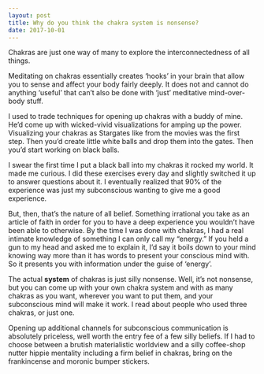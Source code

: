 ```yaml
---
layout: post
title: Why do you think the chakra system is nonsense?
date: 2017-10-01
---
```


<p>Chakras are just one way of many to explore the interconnectedness of all things.</p><p>Meditating on chakras essentially creates ‘hooks’ in your brain that allow you to sense and affect your body fairly deeply. It does not and cannot do anything ‘useful’ that can’t also be done with ‘just’ meditative mind-over-body stuff.</p><p>I used to trade techniques for opening up chakras with a buddy of mine. He’d come up with wicked-vivid visualizations for amping up the power. Visualizing your chakras as Stargates like from the movies was the first step. Then you’d create little white balls and drop them into the gates. Then you’d start working on black balls.</p><p>I swear the first time I put a black ball into my chakras it rocked my world. It made me curious. I did these exercises every day and slightly switched it up to answer questions about it. I eventually realized that 90% of the experience was just my subconscious wanting to give me a good experience.</p><p>But, then, that’s the nature of all belief. Something irrational you take as an article of faith in order for you to have a deep experience you wouldn’t have been able to otherwise. By the time I was done with chakras, I had a real intimate knowledge of something I can only call my “energy.” If you held a gun to my head and asked me to explain it, I’d say it boils down to your mind knowing way more than it has words to present your conscious mind with. So it presents you with information under the guise of ‘energy’.</p><p>The actual <b>system</b> of chakras is just silly nonsense. Well, it’s not nonsense, but you can come up with your own chakra system and with as many chakras as you want, wherever you want to put them, and your subconscious mind will make it work. I read about people who used three chakras, or just one.</p><p>Opening up additional channels for subconscious communication is absolutely priceless, well worth the entry fee of a few silly beliefs. If I had to choose between a brutish materialistic worldview and a silly coffee-shop nutter hippie mentality including a firm belief in chakras, bring on the frankincense and moronic bumper stickers.</p>
